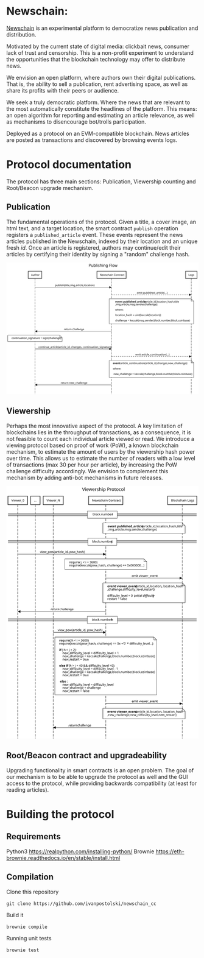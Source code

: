 # Newschain:

[Newschain](https://newschain-frontend.pages.dev/) is an experimental platform to democratize news publication and distribution.  

Motivated by the current state of digital media: clickbait news, consumer lack of trust and censorship.  This is a non-profit experiment to understand the opportunities that the blockchain technology may offer to distribute news. 

We envision an open platform, where authors own their digital publications. That is, the ability to sell a publication, rent advertising space, as well as share its profits with their peers or audience. 

We seek a truly democratic platform.  Where the news that are relevant to the most automatically constitute the headlines of the platform. This means: an open algorithm for reporting and estimating an article relevance, as well as mechanisms to disencourage bot/trolls participation.    

Deployed as a protocol on an EVM-compatible blockchain.  News articles are posted as transactions and discovered by browsing events logs.  

# Protocol documentation

The protocol has three main sections: Publication, Viewership counting and Root/Beacon upgrade mechanism. 

## Publication

The fundamental operations of the protocol. Given a title, a cover image, an html text, and a target location, the smart contract `publish` operation registers a `published_article` event. These events represent the news articles published in the Newschain, indexed by their location and an unique fresh *id*. Once an article is registered, authors may continue/edit their articles by certifying their identity by signing a "random" challenge hash.

![Alt text](./docs/newschain_publishing_flow.svg)


## Viewership

Perhaps the most innovative aspect of the protocol. A key limitation of blockchains lies in the throughput of transactions, as a consequence, it is not feasible to count each individual article viewed or read. We introduce a viewing protocol based on proof of work (PoW), a known blockchain mechanism, to estimate the amount of users by the viewership hash power over time. This allows us to estimate the number of readers with a low level of transactions (max 30 per hour per article), by increasing the PoW challenge difficulty accordingly. We envision to complement this mechanism by adding anti-bot mechanisms in future releases.  


![Alt text](./docs/newschain_viewership_flow.svg)


## Root/Beacon contract and upgradeability

Upgrading functionality in smart contracts is an open problem. The goal of our mechanism is to be able to upgrade the protocol as well and the GUI access to the protocol, while providing backwards compatibility (at least for reading articles).           

# Building the protocol

## Requirements

Python3 https://realpython.com/installing-python/
Brownie https://eth-brownie.readthedocs.io/en/stable/install.html


## Compilation

Clone this repository 

    git clone https://github.com/ivanpostolski/newschain_cc

Build it 

    brownie compile

Running unit tests

    brownie test




